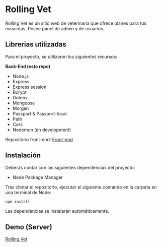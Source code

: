 # Rolling Vet

Rolling Vet es un sitio web de veterinaria que ofrece planes para tus mascotas. Posee panel de admin y de usuarios.

## Librerias utilizadas

Para el proyecto, se utilizaron los siguientes recursos:

**Back-End (este repo)**

- Node.js
- Express
- Express session
- Bcrypt
- Dotenv
- Mongoose
- Morgan
- Passport & Passport-local
- Path
- Cors
- Nodemon (en development)

Repositorio front-end: [Front-end](https://github.com/ezeamin/rollingVet)

## Instalación

Deberás contar con las siguientes dependencias del proyecto:

- Node Package Manager

Tras clonar el repositorio, ejecutar el siguiente comando en la carpeta en una terminal de Node:

```bash
npm install
```

Las dependencias se instalarán automáticamente. 

## Demo (Server)
[Rolling Vet](https://rollingvet.herokuapp.com)